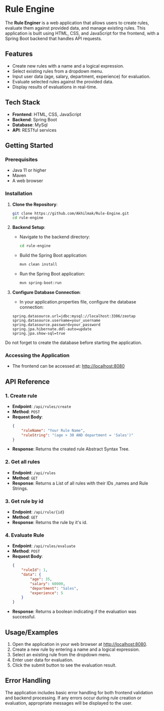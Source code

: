 
# Rule Engine

The **Rule Enginer** is a web application that allows users to create rules,
evaluate them against provided data,
and manage existing rules.
This application is built using HTML, CSS, and JavaScript for the frontend, with a Spring Boot backend that handles API requests.



## Features

- Create new rules with a name and a logical expression.
- Select existing rules from a dropdown menu.
- Input user data (age, salary, department, experience) for evaluation.
- Evaluate selected rules against the provided data.
- Display results of evaluations in real-time.


## Tech Stack

- **Frontend**: HTML, CSS, JavaScript
- **Backend**: Spring Boot
- **Database**: MySql
- **API**: RESTful services

## Getting Started

### Prerequisites

- Java 11 or higher
- Maven
- A web browser




### Installation

1. **Clone the Repository**:
   ```bash
   git clone https://github.com/Akhilmak/Rule-Engine.git
   cd rule-engine
   ```

2. **Backend Setup**:
    - Navigate to the backend directory:
      ```bash
      cd rule-engine
      ```
    - Build the Spring Boot application:
      ```bash
      mvn clean install
      ```
    - Run the Spring Boot application:
      ```bash
      mvn spring-boot:run
      ```

3. **Configure Database Connection**:

   - In your application.properties file, configure the database connection:
    ```properties
    spring.datasource.url=jdbc:mysql://localhost:3306/zeotap
    spring.datasource.username=your_username
    spring.datasource.password=your_password
    spring.jpa.hibernate.ddl-auto=update
    spring.jpa.show-sql=true
    ```
Do not forget to create the database before starting the application.

### Accessing the Application

- The frontend can be accessed at: [http://localhost:8080](http://localhost:8080)


## API Reference

### 1. Create rule

- **Endpoint**: `/api/rules/create`
- **Method**: `POST`
- **Request Body**:
  ```json
  {
      "ruleName": "Your Rule Name",
      "ruleString": "(age > 30 AND department = 'Sales')"
  }
  ```
- **Response**: Returns the created rule Abstract Syntax Tree.

### 2. Get all rules

- **Endpoint**: `/api/rules`
- **Method**: `GET`
- **Response**: Returns a List of all rules with their IDs ,names and Rule Strings.


### 3. Get rule by id

- **Endpoint**: `/api/rule/{id}`
- **Method**: `GET`
- **Response**: Returns the rule by it's id.


### 4. Evaluate Rule

- **Endpoint**: `/api/rules/evaluate`
- **Method**: `POST`
- **Request Body**:
  ```json
  {
      "ruleId": 1,
      "data": {
          "age": 35,
          "salary": 60000,
          "department": "Sales",
          "experience": 5
      }
  }
  ```
- **Response**: Returns a boolean indicating if the evaluation was successful.




## Usage/Examples

1. Open the application in your web browser at [http://localhost:8080](http://localhost:8080).
2. Create a new rule by entering a name and a logical expression.
3. Select an existing rule from the dropdown menu.
4. Enter user data for evaluation.
5. Click the submit button to see the evaluation result.


## Error Handling
The application includes basic error handling for both frontend validation and backend processing. If any errors occur during rule creation or evaluation, appropriate messages will be displayed to the user.
